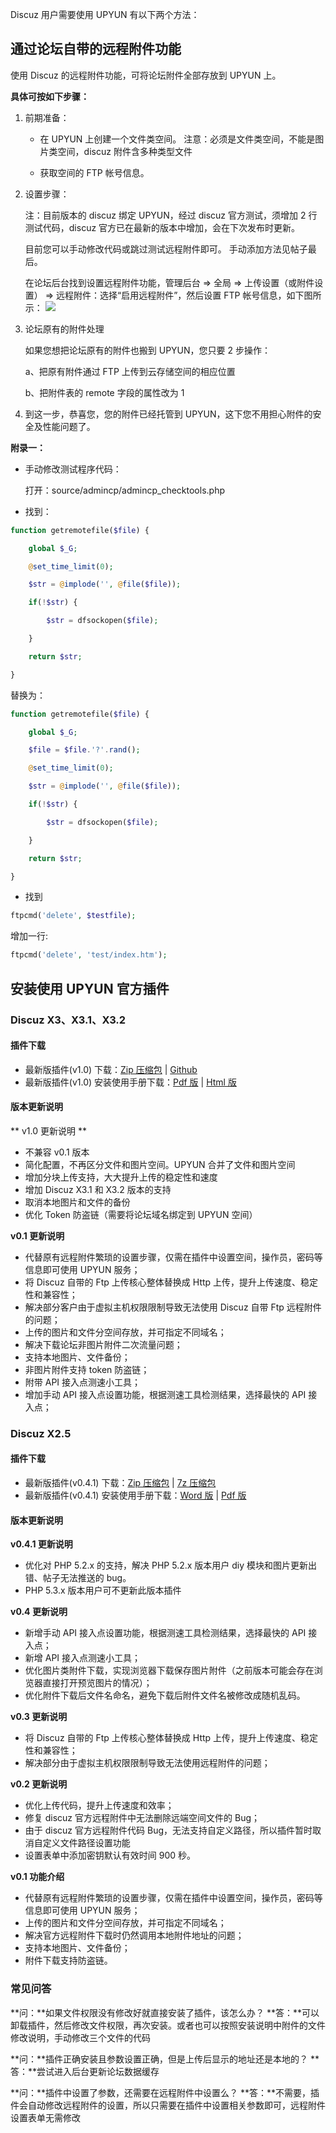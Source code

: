 Discuz 用户需要使用 UPYUN 有以下两个方法：

## 通过论坛自带的远程附件功能

使用 Discuz 的远程附件功能，可将论坛附件全部存放到 UPYUN 上。

**具体可按如下步骤：**

1. 前期准备：

    * 在 UPYUN 上创建一个文件类空间。 注意：必须是文件类空间，不能是图片类空间，discuz 附件含多种类型文件

    * 获取空间的 FTP 帐号信息。

2. 设置步骤：

    注：目前版本的 discuz 绑定 UPYUN，经过 discuz 官方测试，须增加 2 行测试代码，discuz 官方已在最新的版本中增加，会在下次发布时更新。

    目前您可以手动修改代码或跳过测试远程附件即可。 手动添加方法见帖子最后。

    在论坛后台找到设置远程附件功能，管理后台 => 全局 => 上传设置（或附件设置） => 远程附件：选择“启用远程附件”，然后设置 FTP 帐号信息，如下图所示：
    ![](http://upyun-assets.b0.upaiyun.com/docs/misc/dz.png)

3. 论坛原有的附件处理

    如果您想把论坛原有的附件也搬到 UPYUN，您只要 2 步操作：

    a、把原有附件通过 FTP 上传到云存储空间的相应位置

    b、把附件表的 remote 字段的属性改为 1

4. 到这一步，恭喜您，您的附件已经托管到 UPYUN，这下您不用担心附件的安全及性能问题了。

**附录一：**

* 手动修改测试程序代码：

    打开：source/admincp/admincp_checktools.php

* 找到：

```php
function getremotefile($file) {

    global $_G;

    @set_time_limit(0);

    $str = @implode('', @file($file));

    if(!$str) {

        $str = dfsockopen($file);

    }

    return $str;

}
```

替换为：

```php
function getremotefile($file) {

    global $_G;

    $file = $file.'?'.rand();

    @set_time_limit(0);

    $str = @implode('', @file($file));

    if(!$str) {

        $str = dfsockopen($file);

    }

    return $str;

}
```

* 找到

```php
ftpcmd('delete', $testfile);
```

增加一行:

```php
ftpcmd('delete', 'test/index.htm');
```


## 安装使用 UPYUN 官方插件


### Discuz X3、X3.1、X3.2

#### 插件下载

* 最新版插件(v1.0) 下载：[Zip 压缩包](http://upyun-assets.b0.upaiyun.com/docs/discuz-plugin/discuz-plugin-master.zip) | [Github](https://github.com/upyun/discuz-plugin)
* 最新版插件(v1.0) 安装使用手册下载：[Pdf 版](http://upyun-assets.b0.upaiyun.com/docs/discuz-plugin/Discuz%20%E8%AE%BA%E5%9D%9B%20UPYUN%20%E6%8F%92%E4%BB%B6%20-%20v1.0.pdf) | [Html 版](http://upyun-assets.b0.upaiyun.com/docs/discuz-plugin/Discuz%20%E8%AE%BA%E5%9D%9B%20UPYUN%20%E6%8F%92%E4%BB%B6-v1.0.zip)

#### 版本更新说明
** v1.0 更新说明 **

- 不兼容 v0.1 版本
- 简化配置，不再区分文件和图片空间。UPYUN 合并了文件和图片空间
- 增加分块上传支持，大大提升上传的稳定性和速度
- 增加 Discuz X3.1 和 X3.2 版本的支持
- 取消本地图片和文件的备份
- 优化 Token 防盗链（需要将论坛域名绑定到 UPYUN 空间）

**v0.1 更新说明**

- 代替原有远程附件繁琐的设置步骤，仅需在插件中设置空间，操作员，密码等信息即可使用 UPYUN 服务；
- 将 Discuz 自带的 Ftp 上传核心整体替换成 Http 上传，提升上传速度、稳定性和兼容性；
- 解决部分客户由于虚拟主机权限限制导致无法使用 Discuz 自带 Ftp 远程附件的问题；
- 上传的图片和文件分空间存放，并可指定不同域名；
- 解决下载论坛非图片附件二次流量问题；
- 支持本地图片、文件备份；
- 非图片附件支持 token 防盗链；
- 附带 API 接入点测速小工具；
- 增加手动 API 接入点设置功能，根据测速工具检测结果，选择最快的 API 接入点；


### Discuz X2.5

#### 插件下载

* 最新版插件(v0.4.1) 下载：[Zip 压缩包](http://upyun-assets.b0.upaiyun.com/docs/discuz-plugin/dz_upyun_v0.4.1.zip) | [7z 压缩包](http://upyun-assets.b0.upaiyun.com/docs/discuz-plugin/dz_upyun_v0.4.1.7z)
* 最新版插件(v0.4.1) 安装使用手册下载：[Word 版](http://upyun-assets.b0.upaiyun.com/docs/discuz-plugin/readme_v0.4.1.docx) | [Pdf 版](http://upyun-assets.b0.upaiyun.com/docs/discuz-plugin/readme_v0.4.1.pdf)

#### 版本更新说明

**v0.4.1 更新说明**

- 优化对 PHP 5.2.x 的支持，解决 PHP 5.2.x 版本用户 diy 模块和图片更新出错、帖子无法推送的 bug。
- PHP 5.3.x 版本用户可不更新此版本插件

**v0.4 更新说明**

- 新增手动 API 接入点设置功能，根据测速工具检测结果，选择最快的 API 接入点；
- 新增 API 接入点测速小工具；
- 优化图片类附件下载，实现浏览器下载保存图片附件（之前版本可能会存在浏览器直接打开预览图片的情况）；
- 优化附件下载后文件名命名，避免下载后附件文件名被修改成随机乱码。

**v0.3 更新说明**

- 将 Discuz 自带的 Ftp 上传核心整体替换成 Http 上传，提升上传速度、稳定性和兼容性；
- 解决部分由于虚拟主机权限限制导致无法使用远程附件的问题；

**v0.2 更新说明**

- 优化上传代码，提升上传速度和效率；
- 修复 discuz 官方远程附件中无法删除远端空间文件的 Bug；
- 由于 discuz 官方远程附件代码 Bug，无法支持自定义路径，所以插件暂时取消自定义文件路径设置功能
- 设置表单中添加密钥默认有效时间 900 秒。

**v0.1 功能介绍**

- 代替原有远程附件繁琐的设置步骤，仅需在插件中设置空间，操作员，密码等信息即可使用 UPYUN 服务；
- 上传的图片和文件分空间存放，并可指定不同域名；
- 解决官方远程附件下载时仍然调用本地附件地址的问题；
- 支持本地图片、文件备份；
- 附件下载支持防盗链。


### 常见问答

**问：**如果文件权限没有修改好就直接安装了插件，该怎么办？
**答：**可以卸载插件，然后修改文件权限，再次安装。或者也可以按照安装说明中附件的文件修改说明，手动修改三个文件的代码


**问：**插件正确安装且参数设置正确，但是上传后显示的地址还是本地的？
**答：**尝试进入后台更新论坛数据缓存


**问：**插件中设置了参数，还需要在远程附件中设置么？
**答：**不需要，插件会自动修改远程附件的设置，所以只需要在插件中设置相关参数即可，远程附件设置表单无需修改
